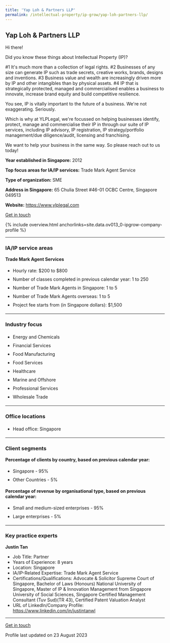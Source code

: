 ```yaml
---
title: 'Yap Loh & Partners LLP'
permalink: /intellectual-property/ip-grow/yap-loh-partners-llp/
---
```


## Yap Loh & Partners LLP

Hi there! 

Did you know these things about Intellectual Property (IP)?

#1 It's much more than a collection of legal rights.
#2 Businesses of any size can generate IP such as trade secrets, creative works, brands, designs and inventions.
#3 Business value and wealth are increasingly driven more by IP and other intangibles than by physical assets.
#4 IP that is strategically protected, managed and commercialised enables a business to innovate, increase brand equity and build competitive resilience. 

You see, IP is vitally important to the future of a business. We're not exaggerating. Seriously. 

Which is why at YLPLegal, we're focussed on helping businesses identify, protect, manage and commercialise their IP in through our suite of IP services, including IP advisory, IP registration, IP strategy/portfolio management/due diligence/audit, licensing and franchising. 

We want to help your business in the same way. So please reach out to us today!

<b>Year established in Singapore:</b> 2012

<b>Top focus areas for IA/IP services:</b> Trade Mark Agent Service

<b>Type of organization:</b> SME

<b>Address in Singapore:</b> 65 Chulia Street #46-01 OCBC Centre, Singapore 049513

<b>Website:</b> <a href='https://www.ylplegal.com'>https://www.ylplegal.com</a>

<a class='btn' href='https://form.gov.sg/643f50203b2d450011a60640' target='_blank' rel='noopener'>Get in touch</a>

{% include overview.html anchorlinks=site.data.ov013_0-ipgrow-company-profile %}

---
<a name='ip-related-service-areas'></a>
### IA/IP service areas

**Trade Mark Agent Services**

<ul>
<li style='line-height: 27px; margin: 0px 0px !important'>Hourly rate:  $200 to $800</li>
<li style='line-height: 27px; margin: 0px 0px !important'>Number of classes completed in previous calendar year: 1 to 250</li>
<li style='line-height: 27px; margin: 0px 0px !important'>Number of Trade Mark Agents in Singapore: 1 to 5</li>
<li style='line-height: 27px; margin: 0px 0px !important'>Number of Trade Mark Agents overseas: 1 to 5</li>
<li style='line-height: 27px; margin: 0px 0px !important'>Project fee starts from (in Singapore dollars):  $1,500</li>
</ul>

---
<a name='industry-focus'></a>
### Industry focus

<ul><li style='line-height: 27px; margin: 0px 0px !important'> Energy and Chemicals</li><li style='line-height: 27px; margin: 0px 0px !important'>Financial Services</li><li style='line-height: 27px; margin: 0px 0px !important'>Food Manufacturing</li><li style='line-height: 27px; margin: 0px 0px !important'>Food Services</li><li style='line-height: 27px; margin: 0px 0px !important'>Healthcare</li><li style='line-height: 27px; margin: 0px 0px !important'>Marine and Offshore</li><li style='line-height: 27px; margin: 0px 0px !important'>Professional Services</li><li style='line-height: 27px; margin: 0px 0px !important'>Wholesale Trade</li></ul>

---
<a name='office-locations'></a>
### Office locations

<ul><li style='line-height: 27px; margin: 0px 0px !important'> Head office: Singapore</li></ul>

---
<a name='client-segments'></a>
### Client segments

**Percentage of clients by country, based on previous calendar year:**

<ul><li style='line-height: 27px; margin: 0px 0px !important'> Singapore - 95%	</li><li style='line-height: 27px; margin: 0px 0px !important'>Other Countries - 5%</li></ul>

**Percentage of revenue by organisational type, based on previous calendar year:**

<ul><li style='line-height: 27px; margin: 0px 0px !important'> Small and medium-sized enterprises - 95%</li><li style='line-height: 27px; margin: 0px 0px !important'>Large enterprises - 5%</li></ul>

---
<a name='key-practice-experts'></a>
### Key practice experts

**Justin Tan**

- Job Title: Partner
- Years of Experience: 8 years
- Location: Singapore
- IA/IP-Related Expertise: Trade Mark Agent Service
- Certifications/Qualifications: Advocate & Solicitor Supreme Court of Singapore, Bachelor of Laws (Honours) National University of Singapore, Master of IP & Innovation Management from Singapore University of Social Sciences, Singapore Certified Management Consultant (Tuv Sud)(TR 43), Certified Patent Valuation Analyst
- URL of LinkedIn/Company Profile: <a href="https://www.linkedin.com/in/justintanwl" target="_blank" rel="noopener">https://www.linkedin.com/in/justintanwl</a>

---
<p>
<a class='btn' href='https://form.gov.sg/643f50203b2d450011a60640' target='_blank' rel='noopener'>Get in touch</a>
</p>
Profile last updated on 23 August 2023
